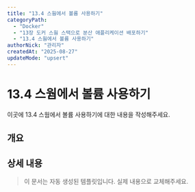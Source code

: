 ```yaml
---
title: "13.4 스웜에서 볼륨 사용하기"
categoryPath:
  - "Docker"
  - "13장 도커 스웜 스택으로 분산 애플리케이션 배포하기"
  - "13.4 스웜에서 볼륨 사용하기"
authorNick: "관리자"
createdAt: "2025-08-27"
updateMode: "upsert"
---
```


# 13.4 스웜에서 볼륨 사용하기

이곳에 13.4 스웜에서 볼륨 사용하기에 대한 내용을 작성해주세요.

## 개요

<!-- 내용을 작성해주세요 -->

## 상세 내용

<!-- 내용을 작성해주세요 -->

> 이 문서는 자동 생성된 템플릿입니다. 실제 내용으로 교체해주세요.
